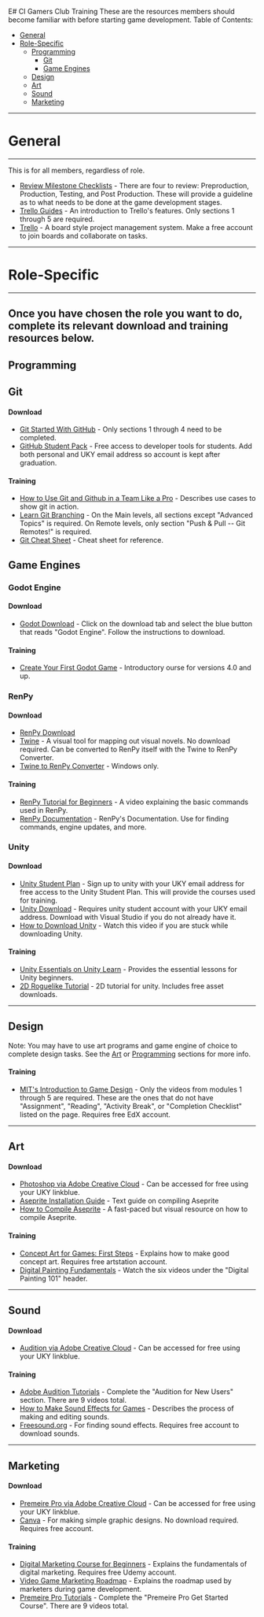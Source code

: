 E# CI Gamers Club Training
These are the resources members should become familiar with before starting game development. 
Table of Contents:
- [General](#general)
- [Role-Specific](#Role-Specific)
  - [Programming](#programming)
    - [Git](#git)
    - [Game Engines](#game-engines)
  - [Design](#design)
  - [Art](#art)
  - [Sound](#sound)
  - [Marketing](#marketing)

--------
# General
--------
This is for all members, regardless of role.
- [Review Milestone Checklists](https://uky.campuslabs.com/engage/organization/cigamersclub) - There are four to review: Preproduction, Production, Testing, and Post Production. These will provide a guideline as to what needs to be done at the game development stages.
- [Trello Guides](https://trello.com/guide) - An introduction to Trello's features. Only sections 1 through 5 are required.
- [Trello](https://trello.com/) - A board style project management system. Make a free account to join boards and collaborate on tasks.

--------
# Role-Specific
--------
Once you have chosen the role you want to do, complete its relevant download and training resources below.
--------
Programming
--------
## Git
#### Download
- [Git Started With GitHub](https://www.udemy.com/course/git-started-with-github/) - Only sections 1 through 4 need to be completed.
- [GitHub Student Pack](https://education.github.com/pack) - Free access to developer tools for students. Add both personal and UKY email address so account is kept after graduation.
#### Training
- [How to Use Git and Github in a Team Like a Pro](https://www.freecodecamp.org/news/how-to-use-git-and-github-in-a-team-like-a-pro/) - Describes use cases to show git in action.
- [Learn Git Branching](https://learngitbranching.js.org/?locale=en_US) - On the Main levels, all sections except "Advanced Topics" is required. On Remote levels, only section "Push & Pull -- Git Remotes!" is required.
- [Git Cheat Sheet](https://education.github.com/git-cheat-sheet-education.pdf) - Cheat sheet for reference.
## Game Engines
### Godot Engine
#### Download
- [Godot Download](https://godotengine.org/) - Click on the download tab and select the blue button that reads "Godot Engine". Follow the instructions to download.
#### Training
- [Create Your First Godot Game](https://quiver.dev/tutorials/create-your-first-godot-4-game/) - Introductory ourse for versions 4.0 and up.
### RenPy
#### Download
- [RenPy Download](https://www.renpy.org/)
- [Twine](https://twinery.org/) - A visual tool for mapping out visual novels. No download required. Can be converted to RenPy itself with the Twine to RenPy Converter. 
- [Twine to RenPy Converter](https://ludowoods.itch.io/twine-to-renpy-tool) - Windows only.
#### Training
- [RenPy Tutorial for Beginners](https://youtu.be/C3Ldd-5PKCw?si=8WHFsj67ywFu_WC4) - A video explaining the basic commands used in RenPy.
- [RenPy Documentation](https://www.renpy.org/doc/html/) - RenPy's Documentation. Use for finding commands, engine updates, and more.
### Unity 
#### Download
- [Unity Student Plan](https://unity.com/products/unity-student) - Sign up to unity with your UKY email address for free access to the Unity Student Plan. This will provide the courses used for training.
- [Unity Download](https://unity.com/) - Requires unity student account with your UKY email address. Download with Visual Studio if you do not already have it.
- [How to Download Unity](https://www.youtube.com/watch?v=Kh_FD0Ypdhg) - Watch this video if you are stuck while downloading Unity.
#### Training
- [Unity Essentials on Unity Learn](https://learn.unity.com/pathway/unity-essentials) - Provides the essential lessons for Unity beginners.
- [2D Roguelike Tutorial](https://learn.unity.com/project/2d-roguelike-tutorial) - 2D tutorial for unity. Includes free asset downloads.
--------
Design
--------
Note: You may have to use art programs and game engine of choice to complete design tasks. See the [Art](#Art) or [Programming](#Programming) sections for more info.
#### Training
- [MIT's Introduction to Game Design](https://www.edx.org/learn/game-design/massachusetts-institute-of-technology-introduction-to-game-design?index=product&queryID=dc510be9ebc871e558e3b051c71239e1&position=1&results_level=first-level-results&term=mit%27s+introduction+to+game+design&objectID=course-acedc0ad-c308-4f1c-9c73-0375883a378e&campaign=Introduction+to+Game+Design&source=edX&product_category=course&placement_url=https%3A%2F%2Fwww.edx.org%2Fsearch) - Only the videos from modules 1 through 5 are required. These are the ones that do not have "Assignment", "Reading", "Activity Break", or "Completion Checklist" listed on the page. Requires free EdX account.
--------
Art
--------
#### Download
- [Photoshop via Adobe Creative Cloud](https://download.uky.edu/) - Can be accessed for free using your UKY linkblue.
- [Aseprite Installation Guide](https://github.com/aseprite/aseprite/blob/main/INSTALL.md) - Text guide on compiling Aseprite
- [How to Compile Aseprite](https://www.youtube.com/watch?v=ccuoYq0ygM8) - A fast-paced but visual resource on how to compile Aseprite.
#### Training
- [Concept Art for Games: First Steps](https://www.artstation.com/learning/courses/0OZ/concept-art-for-games-first-steps/chapters/1L2/introduction) - Explains how to make good concept art. Requires free artstation account.
- [Digital Painting Fundamentals](https://www.ctrlpaint.com/getting-started) - Watch the six videos under the "Digital Painting 101" header. 
--------
Sound
--------
#### Download
- [Audition via Adobe Creative Cloud](https://download.uky.edu/) - Can be accessed for free using your UKY linkblue.
#### Training 
- [Adobe Audition Tutorials](https://helpx.adobe.com/audition/tutorials.html) - Complete the "Audition for New Users" section. There are 9 videos total.
- [How to Make Sound Effects for Games](https://www.youtube.com/watch?v=Kux_LvRl57U&t=730s) - Describes the process of making and editing sounds.
- [Freesound.org](https://freesound.org/) - For finding sound effects. Requires free account to download sounds.
--------
Marketing
--------
#### Download
- [Premeire Pro via Adobe Creative Cloud](https://download.uky.edu/) - Can be accessed for free using your UKY linkblue.
- [Canva](https://www.canva.com/) - For making simple graphic designs. No download required. Requires free account.
#### Training
- [Digital Marketing Course for Beginners](https://www.udemy.com/course/fundamentals-of-digital-marketing-online-course/learn/) - Explains the fundamentals of digital marketing. Requires free Udemy account.
- [Video Game Marketing Roadmap](https://www.youtube.com/watch?v=kFqpgqn1dEk&t=565s) - Explains the roadmap used by marketers during game development.
- [Premeire Pro Tutorials](https://helpx.adobe.com/premiere-pro/tutorials.html) - Complete the "Premeire Pro Get Started Course". There are 9 videos total.
